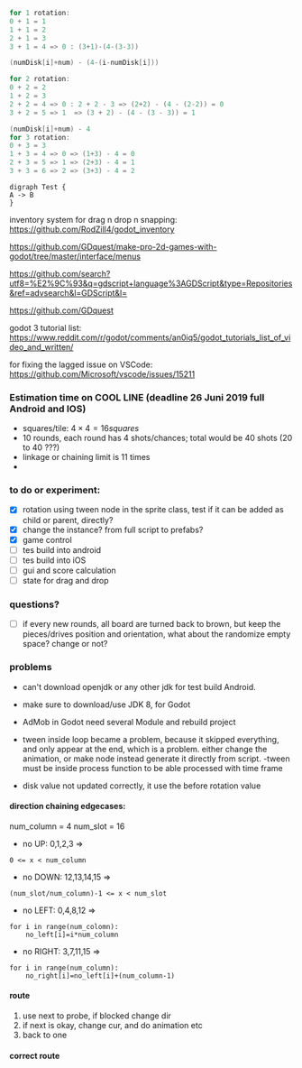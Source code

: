 ```c++
for 1 rotation:
0 + 1 = 1
1 + 1 = 2
2 + 1 = 3
3 + 1 = 4 => 0 : (3+1)-(4-(3-3))

(numDisk[i]+num) - (4-(i-numDisk[i]))

for 2 rotation:
0 + 2 = 2
1 + 2 = 3
2 + 2 = 4 => 0 : 2 + 2 - 3 => (2+2) - (4 - (2-2)) = 0
3 + 2 = 5 => 1 	=> (3 + 2) - (4 - (3 - 3)) = 1

(numDisk[i]+num) - 4
for 3 rotation:
0 + 3 = 3
1 + 3 = 4 => 0 => (1+3) - 4 = 0
2 + 3 = 5 => 1 => (2+3) - 4 = 1
3 + 3 = 6 => 2 => (3+3) - 4 = 2
```
```plantuml
digraph Test {
A -> B
}
```

inventory system for drag n drop n snapping:
https://github.com/RodZill4/godot_inventory

https://github.com/GDquest/make-pro-2d-games-with-godot/tree/master/interface/menus

https://github.com/search?utf8=%E2%9C%93&q=gdscript+language%3AGDScript&type=Repositories&ref=advsearch&l=GDScript&l=

https://github.com/GDquest

godot 3 tutorial list:
https://www.reddit.com/r/godot/comments/an0iq5/godot_tutorials_list_of_video_and_written/

for fixing the lagged issue on VSCode:
https://github.com/Microsoft/vscode/issues/15211


### Estimation time on COOL LINE <MAX11> (deadline 26 Juni 2019 full Android and IOS) 
- squares/tile: $4 \times 4 = 16 squares$
- 10 rounds, each round has 4 shots/chances; total would be 40 shots (20 to 40 ???)
- linkage or chaining limit is 11 times
- 

### to do or experiment:
- [x] rotation using tween node in the sprite class, test if it can be added as child or parent, directly?
- [x] change the instance? from full script to prefabs?
- [x] game control
- [ ] tes build into android
- [ ] tes build into iOS
- [ ] gui and score calculation
- [ ] state for drag and drop

### questions?
- [ ] if every new rounds, all board are turned back to brown, but keep the pieces/drives position and orientation, what about the randomize empty space? change or not?

### problems
- can't download openjdk or any other jdk for test build Android.
- make sure to download/use JDK 8, for Godot
- AdMob in Godot need several Module and rebuild project
- tween inside loop became a problem, because it skipped everything,
and only appear at the end, which is a problem.
either change the animation, or make node instead generate it directly from script.
-tween must be inside process function to be able processed with time frame

- disk value not updated correctly, it use the before rotation value

#### direction chaining edgecases:
num_column = 4
num_slot = 16
- no UP: 0,1,2,3 => 
```
0 <= x < num_column
```
- no DOWN: 12,13,14,15 => 
```
(num_slot/num_column)-1 <= x < num_slot
```
- no LEFT: 0,4,8,12 =>
```
for i in range(num_colomn):
    no_left[i]=i*num_column
```
- no RIGHT: 3,7,11,15 =>
```
for i in range(num_column):
    no_right[i]=no_left[i]+(num_column-1)
```

#### route
1. use next to probe, if blocked change dir
2. if next is okay, change cur, and do animation etc
3. back to one

        
#### correct route